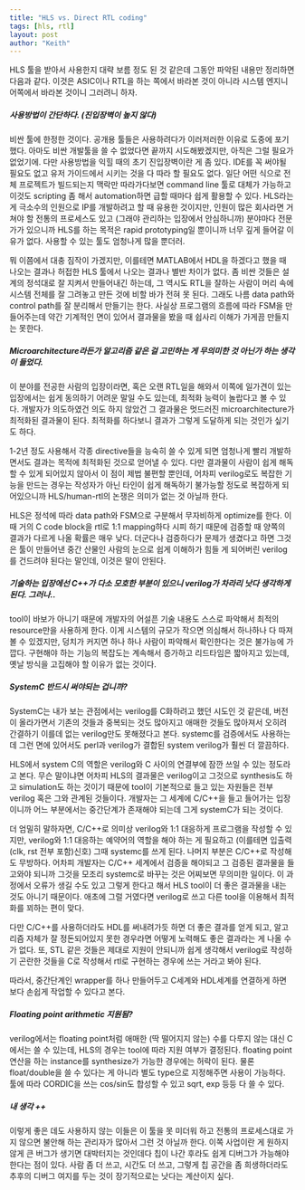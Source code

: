 ```yaml
---
title: "HLS vs. Direct RTL coding"
tags: [hls, rtl]
layout: post
author: "Keith"
---
```


HLS 툴을 받아서 사용한지 대략 보름 정도 된 것 같은데 그동안 파악된 내용만 정리하면 다음과 같다. 이것은 ASIC이나 RTL을 하는 쪽에서 바라본 것이 아니라 시스템 엔지니어쪽에서 바라본 것이니 그러려니 하자. 

##### 사용방법이 간단하다. (진입장벽이 높지 않다)

비싼 툴에 한정한 것이다. 공개용 툴들은 사용하려다가 이러저러한 이유로 도중에 포기했다. 아마도 비싼 개발툴을 쓸 수 없었다면 끝까지 시도해봤겠지만, 아직은 그럴 필요가 없었기에. 다만 사용방법을 익힐 때의 초기 진입장벽이란 게 좀 있다. IDE를 꼭 써야될 필요도 없고 유저 가이드에서 시키는 것을 다 따라 할 필요도 없다. 일단 어떤 식으로 전체 프로젝트가 빌드되는지 맥락만 따라가다보면 command line 툴로 대체가 가능하고 이것도 scripting 좀 해서 automation하면 급할 때마다 쉽게 활용할 수 있다. HLS라는 게 극소수의 인원으로 IP를 개발하려고 할 때 유용한 것이지만, 인원이 많은 회사라면 거쳐야 할 전통의 프로세스도 있고 (그래야 관리하는 입장에서 안심하니까) 분야마다 전문가가 있으니까 HLS를 하는 목적은 rapid prototyping일 뿐이니까 너무 깊게 들어갈 이유가 없다. 사용할 수 있는 툴도 엄청나게 많을 뿐더러.

뭐 이쯤에서 대충 짐작이 가겠지만, 이를테면 MATLAB에서 HDL을 하겠다고 했을 때 나오는 결과나 허접한 HLS 툴에서 나오는 결과나 별반 차이가 없다. 좀 비싼 것들은 설계의 정석대로 잘 지켜서 만들어내긴 하는데, 그 역시도 RTL을 잘하는 사람이 머리 속에 시스템 전체를 잘 그려놓고 만든 것에 비할 바가 전혀 못 된다. 그래도 나름 data path와 control path를 잘 분리해서 만들기는 한다. 사실상 프로그램의 흐름에 따라 FSM을 만들어주는데 약간 기계적인 면이 있어서 결과물을 봤을 때 쉽사리 이해가 가게끔 만들지는 못한다.

##### Microarchitecture라든가 알고리즘 같은 걸 고민하는 게 무의미한 것 아닌가 하는 생각이 들었다.

이 분야를 전공한 사람의 입장이라면, 혹은 오랜 RTL일을 해와서 이쪽에 일가견이 있는 입장에서는 쉽게 동의하기 어려운 말일 수도 있는데, 최적화 능력이 놀랍다고 볼 수 있다. 개발자가 의도하였건 의도 하지 않았건 그 결과물은 멋드러진 microarchitecture가 최적화된 결과물이 된다. 최적화를 하다보니 결과가 그렇게 도달하게 되는 것인가 싶기도 하다. 
    
1-2년 정도 사용해서 각종 directive들을 능숙히 쓸 수 있게 되면 엄청나게 빨리 개발하면서도 결과는 목적에 최적화된 것으로 얻어낼 수 있다. 다만 결과물이 사람이 쉽게 해독할 수 있게 되어있지 않아서 이 점이 제법 불편할 뿐인데, 어차피 verilog로도 복잡한 기능을 만드는 경우는 작성자가 아닌 타인이 쉽게 해독하기 불가능할 정도로 복잡하게 되어있으니까 HLS/human-rtl의 논쟁은 의미가 없는 것 아닐까 한다.

HLS은 정석에 따라 data path와 FSM으로 구분해서 무자비하게 optimize를 한다. 이 때 거의 C code block을 rtl로 1:1 mapping하다 시피 하기 때문에 검증할 때 양쪽의 결과가 다르게 나올 확률은 매우 낮다. 더군다나 검증하다가 문제가 생겼다고 하면 그것은 툴이 만들어낸 중간 산물인 사람의 눈으로 쉽게 이해하가 힘들 게 되어버린 verilog를 건드려야 된다는 말인데, 이것은 말이 안된다. 

##### 기술하는 입장에선 C++가 다소 모호한 부분이 있으니 verilog가 차라리 낫다 생각하게 된다. 그러나..

tool이 바보가 아니기 때문에 개발자의 어설픈 기술 내용도 스스로 파악해서 최적의 resource만을 사용하게 한다. 이게 시스템의 규모가 작으면 의심해서 하나하나 다 따져볼 수 있겠지만, 덩치가 커지면 하나 하나 사람이 파악해서 확인한다는 것은 불가능에 가깝다. 구현해야 하는 기능의 복잡도는 계속해서 증가하고 리드타임은 짧아지고 있는데, 옛날 방식을 고집해야 할 이유가 없는 것이다.

##### SystemC 반드시 써야되는 겁니까?
   
SystemC는 내가 보는 관점에서는 verilog를 C화하려고 했던 시도인 것 같은데, 버전이 올라가면서 기존의 것들과 중복되는 것도 많아지고 애매한 것들도 많아져서 오히려 간결하기 이를데 없는 verilog만도 못해졌다고 본다. systemc를 검증에서도 사용하는데 그런 면에 있어서도 perl과 verilog가 결합된 system verilog가 훨씬 더 깔끔하다.
    
HLS에서 system C의 역할은 verilog와 C 사이의 연결부에 잠깐 쓰일 수 있는 정도라고 본다. 무슨 말이냐면 어차피 HLS의 결과물은 verilog이고 그것으로 synthesis도 하고 simulation도 하는 것이기 때문에 tool이 기본적으로 들고 있는 자원들은 전부 verilog 혹은 그와 관계된 것들이다. 개발자는 그 세계에 C/C++을 들고 들어가는 입장이니까 어느 부분에서는 중간단계가 존재해야 되는데 그게 systemC가 되는 것이다.

더 엄밀히 말하자면, C/C++로 의미상 verilog와 1:1 대응하게 프로그램을 작성할 수 있지만, verilog와 1:1 대응하는 예약어의 역할을 해야 하는 게 필요하고 (이를테면 입출력(clk, rst 전부 포함)신호) 그때 systemc를 쓰게 된다. 나머지 부분은 C/C++로 작성해도 무방하다. 어차피 개발자는 C/C++ 세계에서 검증을 해야되고 그 검증된 결과물을 들고와야 되니까 그것을 모조리 systemc로 바꾸는 것은 어찌보면 무의미한 일이다. 이 과정에서 오류가 생길 수도 있고 그렇게 한다고 해서 HLS tool이 더 좋은 결과물을 내는 것도 아니기 때문이다. 애초에 그럴 거였다면 verilog로 쓰고 다른 tool을 이용해서 최적화를 꾀하는 편이 맞다.

다만 C/C++를 사용하더라도 HDL를 써내려가듯 하면 더 좋은 결과를 얻게 되고, 알고리즘 자체가 잘 정돈되어있지 못한 경우라면 어떻게 노력해도 좋은 결과라는 게 나올 수가 없다. 또, STL 같은 것들은 제대로 지원이 안되니까 쉽게 생각해서 verilog로 작성하기 곤란한 것들을 C로 작성해서 rtl로 구현하는 경우에 쓰는 거라고 봐야 된다.

따라서, 중간단계인 wrapper를 하나 만들어두고 C세계와 HDL세계를 연결하게 하면 보다 손쉽게 작업할 수 있다고 본다.

##### Floating point arithmetic 지원됨?

verilog에서는 floating point처럼 애매한 (딱 떨어지지 않는) 수를 다루지 않는 대신 C에서는 쓸 수 있는데, HLS의 경우는 tool에 따라 지원 여부가 결정된다. floating point 연산을 하는 instance를 synthesize가 가능한 경우에는 허락이 된다. 물론 float/double을 쓸 수 있다는 게 아니라 별도 type으로 지정해주면 사용이 가능하다. 툴에 따라 CORDIC을 쓰는 cos/sin도 합성할 수 있고 sqrt, exp 등등 다 쓸 수 있다. 

##### 내 생각 ++

이렇게 좋은 데도 사용하지 않는 이들은 이 툴을 못 미더워 하고 전통의 프로세스대로 가지 않으면 불안해 하는 관리자가 많아서 그런 것 아닐까 한다. 이쪽 사업이란 게 원하지 않게 큰 버그가 생기면 대박터지는 것인데다 칩이 나간 후라도 쉽게 디버그가 가능해야 한다는 점이 있다. 사람 좀 더 쓰고, 시간도 더 쓰고, 그렇게 칩 공간을 좀 희생하더라도 추후의 디버그 여지를 두는 것이 장기적으로는 낫다는 계산이지 싶다. 